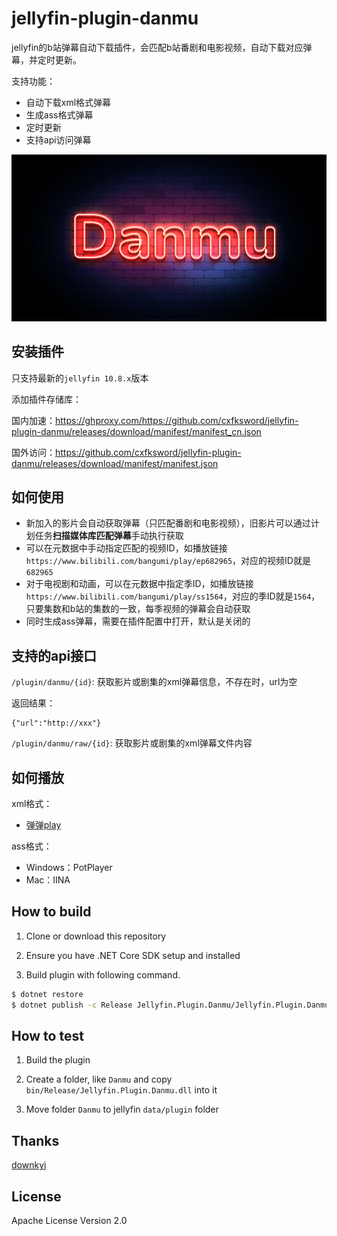 # jellyfin-plugin-danmu

jellyfin的b站弹幕自动下载插件，会匹配b站番剧和电影视频，自动下载对应弹幕，并定时更新。

支持功能：

* 自动下载xml格式弹幕
* 生成ass格式弹幕
* 定时更新
* 支持api访问弹幕

![preview](doc/logo.png)

## 安装插件

只支持最新的`jellyfin 10.8.x`版本

添加插件存储库：

国内加速：https://ghproxy.com/https://github.com/cxfksword/jellyfin-plugin-danmu/releases/download/manifest/manifest_cn.json

国外访问：https://github.com/cxfksword/jellyfin-plugin-danmu/releases/download/manifest/manifest.json

## 如何使用

* 新加入的影片会自动获取弹幕（只匹配番剧和电影视频），旧影片可以通过计划任务**扫描媒体库匹配弹幕**手动执行获取
* 可以在元数据中手动指定匹配的视频ID，如播放链接`https://www.bilibili.com/bangumi/play/ep682965`，对应的视频ID就是`682965`
* 对于电视剧和动画，可以在元数据中指定季ID，如播放链接`https://www.bilibili.com/bangumi/play/ss1564`，对应的季ID就是`1564`，只要集数和b站的集数的一致，每季视频的弹幕会自动获取
* 同时生成ass弹幕，需要在插件配置中打开，默认是关闭的

## 支持的api接口

`/plugin/danmu/{id}`:  获取影片或剧集的xml弹幕信息，不存在时，url为空

返回结果：

```
{"url":"http://xxx"}
```


`/plugin/danmu/raw/{id}`:  获取影片或剧集的xml弹幕文件内容


## 如何播放

xml格式：

* [弹弹play](https://www.dandanplay.com/)

ass格式：

* Windows：PotPlayer
* Mac：IINA




## How to build

1. Clone or download this repository

2. Ensure you have .NET Core SDK setup and installed

3. Build plugin with following command.

```sh
$ dotnet restore 
$ dotnet publish -c Release Jellyfin.Plugin.Danmu/Jellyfin.Plugin.Danmu.csproj
```


## How to test

1. Build the plugin

2. Create a folder, like `Danmu` and copy  `bin/Release/Jellyfin.Plugin.Danmu.dll` into it

3. Move folder `Danmu` to jellyfin `data/plugin` folder

## Thanks

[downkyi](https://github.com/leiurayer/downkyi)


## License

Apache License Version 2.0